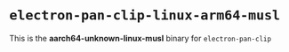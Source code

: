 # `electron-pan-clip-linux-arm64-musl`

This is the **aarch64-unknown-linux-musl** binary for `electron-pan-clip` 